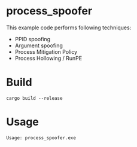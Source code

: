 # process_spoofer
This example code performs following techniques:
* PPID spoofing
* Argument spoofing
* Process Mitigation Policy
* Process Hollowing / RunPE

# Build 
```
cargo build --release
```

# Usage
```
Usage: process_spoofer.exe
```
